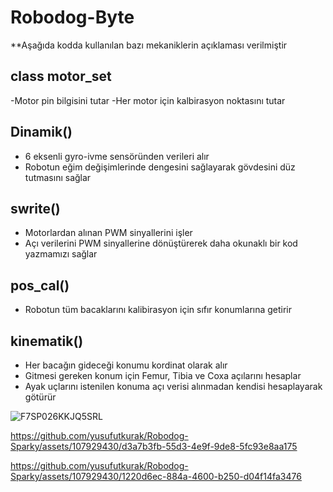 # Robodog-Byte

**Aşağıda kodda kullanılan bazı mekaniklerin açıklaması verilmiştir

## class motor_set
  -Motor pin bilgisini tutar
  -Her motor için kalbirasyon noktasını tutar

## Dinamik()
  - 6 eksenli gyro-ivme sensöründen verileri alır
  - Robotun eğim değişimlerinde dengesini sağlayarak gövdesini düz tutmasını sağlar

## swrite()
  - Motorlardan alınan PWM sinyallerini işler
  - Açı verilerini PWM sinyallerine dönüştürerek daha okunaklı bir kod yazmamızı sağlar

## pos_cal()
  - Robotun tüm bacaklarını kalibirasyon için sıfır konumlarına getirir

## kinematik()
  - Her bacağın gideceği konumu kordinat olarak alır
  - Gitmesi gereken konum için Femur, Tibia ve Coxa açılarını hesaplar
  - Ayak uçlarını istenilen konuma açı verisi alınmadan kendisi hesaplayarak götürür
    
  ![F7SP026KKJQ5SRL](https://github.com/yusufutkurak/Robodog-Sparky/assets/107929430/137f41aa-8408-4518-a000-63a4fb4cac94)

  



https://github.com/yusufutkurak/Robodog-Sparky/assets/107929430/d3a7b3fb-55d3-4e9f-9de8-5fc93e8aa175



https://github.com/yusufutkurak/Robodog-Sparky/assets/107929430/1220d6ec-884a-4600-b250-d04f14fa3476







